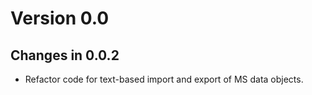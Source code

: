 # Version 0.0

## Changes in 0.0.2

- Refactor code for text-based import and export of MS data objects.
